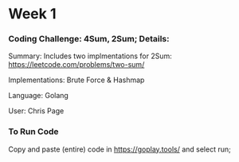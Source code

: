 # Week 1 

### Coding Challenge: 4Sum, 2Sum; Details:

Summary: Includes two implmentations for 2Sum: https://leetcode.com/problems/two-sum/

Implementations: Brute Force & Hashmap

Language: Golang

User: Chris Page

### To Run Code
Copy and paste (entire) code in https://goplay.tools/ and select run;
